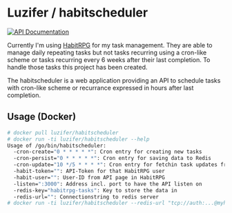 # Luzifer / habitscheduler

[![API Documentation](http://badge.luzifer.io/v1/badge?title=API&text=Documentation)](http://ipfs.hub.luzifer.io/ipns/swagger.luzifer.io/?url=Qmeq7Qn7S8Re2rbHeWB37zaeP3oys3paZHEjSH9ctk5P8E)

Currently I'm using [HabitRPG](https://habitrpg.com/) for my task management. They are able to manage daily repeating tasks but not tasks recurring using a cron-like scheme or tasks recurring every 6 weeks after their last completion. To handle those tasks this project has been created.

The habitscheduler is a web application providing an API to schedule tasks with cron-like scheme or recurrance expressed in hours after last completion.

## Usage (Docker)

```bash
# docker pull luzifer/habitscheduler
# docker run -ti luzifer/habitscheduler --help
Usage of /go/bin/habitscheduler:
  -cron-create="0 * * * * *": Cron entry for creating new tasks
  -cron-persist="0 * * * * *": Cron entry for saving data to Redis
  -cron-update="10 */5 * * * *": Cron entry for fetchin task updates from HabitRPG
  -habit-token="": API-Token for that HabitRPG user
  -habit-user="": User-ID from API page in HabitRPG
  -listen=":3000": Address incl. port to have the API listen on
  -redis-key="habitrpg-tasks": Key to store the data in
  -redis-url="": Connectionstring to redis server
# docker run -ti luzifer/habitscheduler --redis-url "tcp://auth:...@myhost:6379/0" [...]
```
